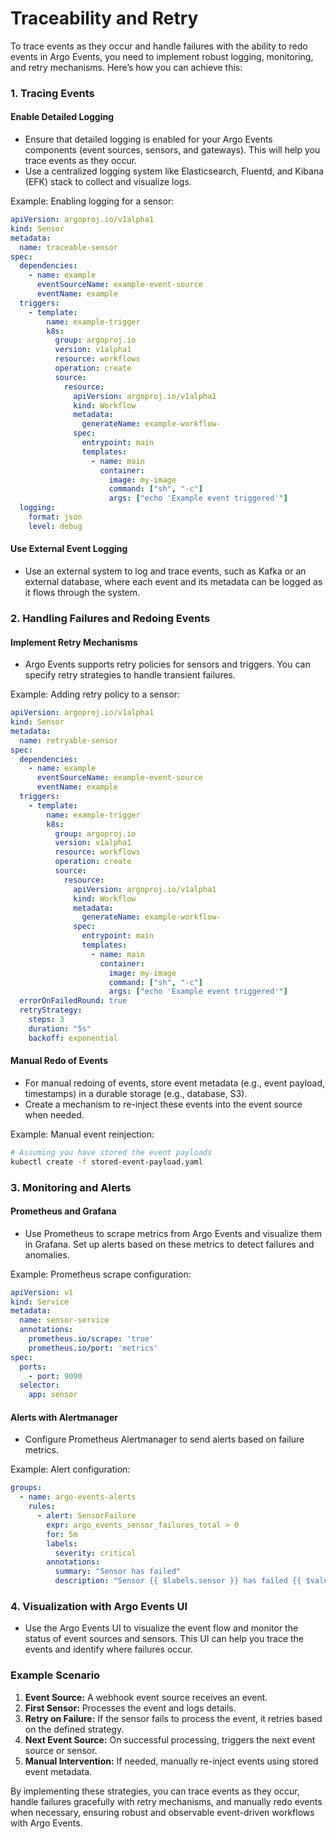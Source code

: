 # Traceability and Retry

To trace events as they occur and handle failures with the ability to redo events in Argo Events, you need to implement robust logging, monitoring, and retry mechanisms. Here’s how you can achieve this:

### 1. Tracing Events

#### Enable Detailed Logging

- Ensure that detailed logging is enabled for your Argo Events components (event sources, sensors, and gateways). This will help you trace events as they occur.
- Use a centralized logging system like Elasticsearch, Fluentd, and Kibana (EFK) stack to collect and visualize logs.

Example: Enabling logging for a sensor:
```yaml
apiVersion: argoproj.io/v1alpha1
kind: Sensor
metadata:
  name: traceable-sensor
spec:
  dependencies:
    - name: example
      eventSourceName: example-event-source
      eventName: example
  triggers:
    - template:
        name: example-trigger
        k8s:
          group: argoproj.io
          version: v1alpha1
          resource: workflows
          operation: create
          source:
            resource:
              apiVersion: argoproj.io/v1alpha1
              kind: Workflow
              metadata:
                generateName: example-workflow-
              spec:
                entrypoint: main
                templates:
                  - name: main
                    container:
                      image: my-image
                      command: ["sh", "-c"]
                      args: ["echo 'Example event triggered'"]
  logging:
    format: json
    level: debug
```

#### Use External Event Logging

- Use an external system to log and trace events, such as Kafka or an external database, where each event and its metadata can be logged as it flows through the system.

### 2. Handling Failures and Redoing Events

#### Implement Retry Mechanisms

- Argo Events supports retry policies for sensors and triggers. You can specify retry strategies to handle transient failures.

Example: Adding retry policy to a sensor:
```yaml
apiVersion: argoproj.io/v1alpha1
kind: Sensor
metadata:
  name: retryable-sensor
spec:
  dependencies:
    - name: example
      eventSourceName: example-event-source
      eventName: example
  triggers:
    - template:
        name: example-trigger
        k8s:
          group: argoproj.io
          version: v1alpha1
          resource: workflows
          operation: create
          source:
            resource:
              apiVersion: argoproj.io/v1alpha1
              kind: Workflow
              metadata:
                generateName: example-workflow-
              spec:
                entrypoint: main
                templates:
                  - name: main
                    container:
                      image: my-image
                      command: ["sh", "-c"]
                      args: ["echo 'Example event triggered'"]
  errorOnFailedRound: true
  retryStrategy:
    steps: 3
    duration: "5s"
    backoff: exponential
```

#### Manual Redo of Events

- For manual redoing of events, store event metadata (e.g., event payload, timestamps) in a durable storage (e.g., database, S3).
- Create a mechanism to re-inject these events into the event source when needed.

Example: Manual event reinjection:
```sh
# Assuming you have stored the event payloads
kubectl create -f stored-event-payload.yaml
```

### 3. Monitoring and Alerts

#### Prometheus and Grafana

- Use Prometheus to scrape metrics from Argo Events and visualize them in Grafana. Set up alerts based on these metrics to detect failures and anomalies.

Example: Prometheus scrape configuration:
```yaml
apiVersion: v1
kind: Service
metadata:
  name: sensor-service
  annotations:
    prometheus.io/scrape: 'true'
    prometheus.io/port: 'metrics'
spec:
  ports:
    - port: 9090
  selector:
    app: sensor
```

#### Alerts with Alertmanager

- Configure Prometheus Alertmanager to send alerts based on failure metrics.

Example: Alert configuration:
```yaml
groups:
  - name: argo-events-alerts
    rules:
      - alert: SensorFailure
        expr: argo_events_sensor_failures_total > 0
        for: 5m
        labels:
          severity: critical
        annotations:
          summary: "Sensor has failed"
          description: "Sensor {{ $labels.sensor }} has failed {{ $value }} times."
```

### 4. Visualization with Argo Events UI

- Use the Argo Events UI to visualize the event flow and monitor the status of event sources and sensors. This UI can help you trace the events and identify where failures occur.

### Example Scenario

1. **Event Source:** A webhook event source receives an event.
2. **First Sensor:** Processes the event and logs details.
3. **Retry on Failure:** If the sensor fails to process the event, it retries based on the defined strategy.
4. **Next Event Source:** On successful processing, triggers the next event source or sensor.
5. **Manual Intervention:** If needed, manually re-inject events using stored event metadata.

By implementing these strategies, you can trace events as they occur, handle failures gracefully with retry mechanisms, and manually redo events when necessary, ensuring robust and observable event-driven workflows with Argo Events.
